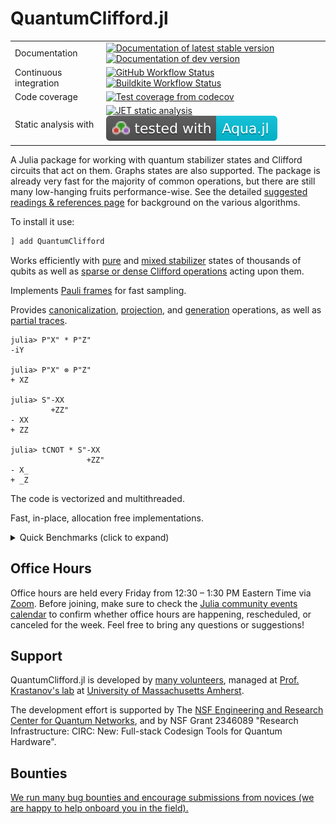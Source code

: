 # QuantumClifford.jl

<table>
    <tr>
        <td>Documentation</td>
        <td>
            <a href="https://quantumsavory.github.io/QuantumClifford.jl/stable"><img src="https://img.shields.io/badge/docs-stable-blue.svg" alt="Documentation of latest stable version"></a>
            <a href="https://quantumsavory.github.io/QuantumClifford.jl/dev"><img src="https://img.shields.io/badge/docs-dev-blue.svg" alt="Documentation of dev version"></a>
        </td>
    </tr><tr></tr>
    <tr>
        <td>Continuous integration</td>
        <td>
            <a href="https://github.com/QuantumSavory/QuantumClifford.jl/actions?query=workflow%3ACI+branch%3Amaster"><img src="https://github.com/QuantumSavory/QuantumClifford.jl/actions/workflows/ci.yml/badge.svg" alt="GitHub Workflow Status"></a>
            <a href="https://buildkite.com/quantumsavory/quantumclifford"><img src="https://badge.buildkite.com/8ef137151415f29c03544c5b7963f6bc6afc1022f29cfc072a.svg?branch=master" alt="Buildkite Workflow Status"></a>
        </td>
    </tr><tr></tr>
    <tr>
        <td>Code coverage</td>
        <td>
            <a href="https://codecov.io/gh/QuantumSavory/QuantumClifford.jl"><img src="https://img.shields.io/codecov/c/gh/QuantumSavory/QuantumClifford.jl?label=codecov" alt="Test coverage from codecov"></a>
        </td>
    </tr><tr></tr>
    <tr>
        <td>Static analysis with</td>
        <td>
            <a href="https://github.com/aviatesk/JET.jl"><img src="https://img.shields.io/badge/%F0%9F%9B%A9%EF%B8%8F_tested_with-JET.jl-233f9a" alt="JET static analysis"></a>
            <a href="https://github.com/JuliaTesting/Aqua.jl"><img src="https://raw.githubusercontent.com/JuliaTesting/Aqua.jl/master/badge.svg" alt="Aqua QA"></a>
        </td>
    </tr>
</table>


A Julia package for working with quantum stabilizer states and Clifford circuits
that act on them. Graphs states are also supported. The package is already very fast for the majority of common operations, but there are still many low-hanging fruits performance-wise. See the detailed [suggested readings & references page](https://quantumsavory.github.io/QuantumClifford.jl/dev/references/#Suggested-reading) for background on the various algorithms.

To install it use:

```julia
] add QuantumClifford
```

Works efficiently with
[pure](https://qc.quantumsavory.org/dev/stab-algebra-manual/#Stabilizers) and
[mixed stabilizer](https://qc.quantumsavory.org/dev/mixed/#Mixed-Stabilizer-States)
states of thousands of qubits
as well as
[sparse or dense Clifford operations](https://qc.quantumsavory.org/dev/stab-algebra-manual/#Clifford-Operators)
acting upon them.

Implements [Pauli frames](https://qc.quantumsavory.org/dev/ecc_example_sim/) for fast sampling.

Provides
[canonicalization](https://qc.quantumsavory.org/dev/stab-algebra-manual/#Canonicalization-of-Stabilizers),
[projection](http://qc.quantumsavory.org/dev/stab-algebra-manual/#Projective-Measurements), and
[generation](https://qc.quantumsavory.org/dev/stab-algebra-manual/#Generating-a-Pauli-Operator-with-Stabilizer-Generators) operations,
as well as
[partial traces](https://qc.quantumsavory.org/dev/stab-algebra-manual/#Partial-Traces).

```jldoctest
julia> P"X" * P"Z"
-iY

julia> P"X" ⊗ P"Z"
+ XZ

julia> S"-XX
         +ZZ"
- XX
+ ZZ

julia> tCNOT * S"-XX
                 +ZZ"
- X_
+ _Z
```

The code is vectorized and multithreaded.

Fast, in-place, allocation free implementations.

<details>
    <summary>Quick Benchmarks (click to expand)</summary>

#### Comparison against other Clifford simulators

The only other simulator of similar performance I know of is [Stim](https://github.com/quantumlib/Stim).

The "low level" functionality is of similar performance in Stim and QuantumClifford but different tradeoffs are made at the higher levels: to multiply in-place 1M-qubit Pauli operators Stim and QuantumClifford.jl both need around 15μs. The difference is inconsequential and depends on compilers and hardware.

Of note is that Stim achieved this performance through high-quality C++ SIMD code of significant sophistication, while QuantumClifford.jl is implemented in pure and simple Julia.

#### Multiplying two 1 gigaqubit Paulis in 13 ms

```jldoctest
julia> a = random_pauli(1_000_000_000);
julia> b = random_pauli(1_000_000_000);
julia> @benchmark QuantumClifford.mul_left!(a,b)
BenchmarkTools.Trial: 373 samples with 1 evaluation.
 Range (min … max):  13.209 ms …  14.304 ms  ┊ GC (min … max): 0.00% … 0.00%
 Time  (median):     13.355 ms               ┊ GC (median):    0.00%
 Time  (mean ± σ):   13.427 ms ± 173.503 μs  ┊ GC (mean ± σ):  0.00% ± 0.00%

 Memory estimate: 0 bytes, allocs estimate: 0.
```

#### Canonicalization of a random 1000-qubit stabilizer in 9 ms

```jldoctest
julia> @benchmark canonicalize!(s) setup=(s=random_stabilizer(1000))
BenchmarkTools.Trial: 6 samples with 1 evaluation.
 Range (min … max):  8.516 ms …  8.614 ms  ┊ GC (min … max): 0.00% … 0.00%
 Time  (median):     8.536 ms              ┊ GC (median):    0.00%
 Time  (mean ± σ):   8.550 ms ± 35.883 μs  ┊ GC (mean ± σ):  0.00% ± 0.00%

 Memory estimate: 0 bytes, allocs estimate: 0.
```

#### Dense tableaux multiplication (tensor product of 500 CNOT gates acting 1000 qubits) in 17 ms

```jldoctest
julia> @benchmark apply!(s, gate) setup=(s=random_stabilizer(1000); gate=tensor_pow(tCNOT,500))
BenchmarkTools.Trial: 6 samples with 1 evaluation.
 Range (min … max):  16.879 ms … 17.064 ms  ┊ GC (min … max): 0.00% … 0.00%
 Time  (median):     17.010 ms              ┊ GC (median):    0.00%
 Time  (mean ± σ):   16.997 ms ± 63.050 μs  ┊ GC (mean ± σ):  0.00% ± 0.00%

 Memory estimate: 800 bytes, allocs estimate: 4.
```

#### Sparse gate application to only specified qubits in a 1000 qubit tableau in 3 μs

```jldoctest
julia> @benchmark apply!(s, sCNOT(32,504)) setup=(s=random_stabilizer(1000))
BenchmarkTools.Trial: 6 samples with 8 evaluations.
 Range (min … max):  2.867 μs …   3.228 μs  ┊ GC (min … max): 0.00% … 0.00%
 Time  (median):     3.043 μs               ┊ GC (median):    0.00%
 Time  (mean ± σ):   3.049 μs ± 119.106 ns  ┊ GC (mean ± σ):  0.00% ± 0.00%

 Memory estimate: 0 bytes, allocs estimate: 0.
```

#### Measuring a dense 1000 qubit Pauli operator in 18 μs

```jldoctest
julia> s=random_destabilizer(1000); p=random_pauli(1000);

julia> @benchmark project!(_s,_p) setup=(_s=copy(s);_p=copy(p)) evals=1
BenchmarkTools.Trial: 10000 samples with 1 evaluation.
 Range (min … max):  17.753 μs … 39.444 μs  ┊ GC (min … max): 0.00% … 0.00%
 Time  (median):     21.971 μs              ┊ GC (median):    0.00%
 Time  (mean ± σ):   21.893 μs ±  2.234 μs  ┊ GC (mean ± σ):  0.00% ± 0.00%

 Memory estimate: 480 bytes, allocs estimate: 4.
```

#### Measuring a single qubit in a 1000 qubit tableau in 15 μs

```jldoctest
julia> s=MixedDestabilizer(random_destabilizer(1000));

julia> @benchmark projectY!(_s,42) setup=(_s=copy(s)) evals=1
BenchmarkTools.Trial: 10000 samples with 1 evaluation.
 Range (min … max):  15.379 μs … 37.630 μs  ┊ GC (min … max): 0.00% … 0.00%
 Time  (median):     16.912 μs              ┊ GC (median):    0.00%
 Time  (mean ± σ):   17.120 μs ±  1.335 μs  ┊ GC (mean ± σ):  0.00% ± 0.00%

 Memory estimate: 464 bytes, allocs estimate: 5.
```

Benchmarks executed on a single thread on Ryzen Zen4 16-core CPU:

```
julia> versioninfo()
Julia Version 1.9.1
Commit 147bdf428cd (2023-06-07 08:27 UTC)
Platform Info:
  OS: Linux (x86_64-linux-gnu)
  CPU: 32 × AMD Ryzen 9 7950X 16-Core Processor
  WORD_SIZE: 64
  LIBM: libopenlibm
  LLVM: libLLVM-14.0.6 (ORCJIT, znver3)
  Threads: 1 on 32 virtual cores
```

More detailed benchmarks can be seen at [github.com/QuantumSavory/QuantumCliffordBenchmarksLog](https://github.com/QuantumSavory/QuantumCliffordBenchmarksLog).
</details>

## Office Hours

Office hours are held every Friday from 12:30 – 1:30 PM Eastern Time via [Zoom](https://umass-amherst.zoom.us/j/95986275946?pwd=6h7Wbai1bXIai0XQsatNRWaVbQlTDr.1). Before joining, make sure to check the [Julia community events calendar](https://julialang.org/community/#events) to confirm whether office hours are happening, rescheduled, or canceled for the week. Feel free to bring any questions or suggestions!

## Support

QuantumClifford.jl is developed by [many volunteers](https://github.com/QuantumSavory/QuantumClifford.jl/graphs/contributors), managed at [Prof. Krastanov's lab](https://lab.krastanov.org/) at [University of Massachusetts Amherst](https://www.umass.edu/quantum/).

The development effort is supported by The [NSF Engineering and Research Center for Quantum Networks](https://cqn-erc.arizona.edu/), and
by NSF Grant 2346089 "Research Infrastructure: CIRC: New: Full-stack Codesign Tools for Quantum Hardware".

## Bounties

[We run many bug bounties and encourage submissions from novices (we are happy to help onboard you in the field).](https://github.com/QuantumSavory/.github/blob/main/BUG_BOUNTIES.md)